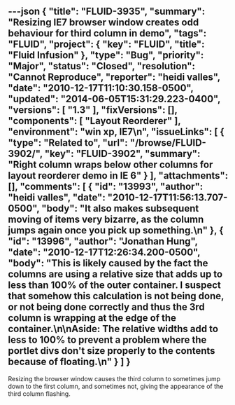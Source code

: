 ---json
{
  "title": "FLUID-3935",
  "summary": "Resizing IE7 browser window creates odd behaviour for third column in demo",
  "tags": "FLUID",
  "project": {
    "key": "FLUID",
    "title": "Fluid Infusion"
  },
  "type": "Bug",
  "priority": "Major",
  "status": "Closed",
  "resolution": "Cannot Reproduce",
  "reporter": "heidi valles",
  "date": "2010-12-17T11:10:30.158-0500",
  "updated": "2014-06-05T15:31:29.223-0400",
  "versions": [
    "1.3"
  ],
  "fixVersions": [],
  "components": [
    "Layout Reorderer"
  ],
  "environment": "win xp, IE7\n",
  "issueLinks": [
    {
      "type": "Related to",
      "url": "/browse/FLUID-3902/",
      "key": "FLUID-3902",
      "summary": "Right column wraps below other columns for layout reorderer demo in IE 6"
    }
  ],
  "attachments": [],
  "comments": [
    {
      "id": "13993",
      "author": "heidi valles",
      "date": "2010-12-17T11:56:13.707-0500",
      "body": "It also makes subsequent moving of items very bizarre, as the column jumps again once you pick up something.\n"
    },
    {
      "id": "13996",
      "author": "Jonathan Hung",
      "date": "2010-12-17T12:26:34.200-0500",
      "body": "This is likely caused by the fact the columns are using a relative size that adds up to less than 100% of the outer container. I suspect that somehow this calculation is not being done, or not being done correctly and thus the 3rd column is wrapping at the edge of the container.\n\nAside: The relative widths add to less to 100% to prevent a problem where the portlet divs don't size properly to the contents because of floating.\n"
    }
  ]
}
---
Resizing the browser window causes the third column to sometimes jump down to the first column, and sometimes not, giving the appearance of the third column flashing.

        